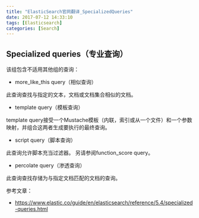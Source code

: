 ```yaml
---
title: "ElasticSearch官网翻译_SpecializedQueries"
date: 2017-07-12 14:33:10
tags: [Elasticsearch]
categories: [Search]
---
```


## Specialized queries（专业查询）

该组包含不适用其他组的查询：

- more_like_this query（相似查询）

此查询查找与指定的文本，文档或文档集合相似的文档。

- template query（模板查询）

template query接受一个Mustache模板（内联，索引或从一个文件）和一个参数映射，并组合这两者生成要执行的最终查询。

- script query（脚本查询）

此查询允许脚本充当过滤器。 另请参阅function_score query。

- percolate query（渗透查询）

此查询查找存储为与指定文档匹配的文档的查询。

参考文章：

- https://www.elastic.co/guide/en/elasticsearch/reference/5.4/specialized-queries.html
